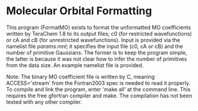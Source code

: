 # Molecular Orbital Formatting

This program (FormatMO) exists to format the unformatted MO coefficients written by TeraChem 1.8 to its output files; c0 (for restricted wavefunctions) or cA and cB (for unrestricted wavefunctions).
Input is provided via the namelist file *params.nml*; it specifies the input file (c0, cA or cB) and the number of primitive Gaussians.
The former is to keep the program simple, the latter is because it was not clear how to infer the number of primitives from the data size.
An example namelist file is provided.

Note: The binary MO coefficient file is written by C, meaning ACCESS='stream' from the Fortran2003 spec is needed to read it properly.
To compile and link the program, enter 'make all' at the command line. 
This requires the free gfortran compiler and make. 
The compilation has not been tested with any other compiler.
